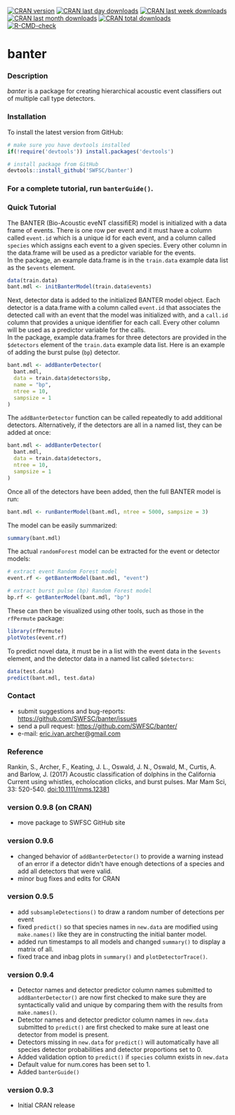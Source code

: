 [![CRAN version](http://www.r-pkg.org/badges/version/banter?color=red)](https://cran.r-project.org/package=banter)
[![CRAN last day downloads](http://cranlogs.r-pkg.org/badges/last-day/banter?color=red)](https://cran.r-project.org/package=banter)
[![CRAN last week downloads](http://cranlogs.r-pkg.org/badges/last-week/banter?color=red)](https://cran.r-project.org/package=banter)
[![CRAN last month downloads](http://cranlogs.r-pkg.org/badges/banter?color=red)](https://cran.r-project.org/package=banter)
[![CRAN total downloads](http://cranlogs.r-pkg.org/badges/grand-total/banter?color=red)](https://cran.r-project.org/package=banter)  
[![R-CMD-check](https://github.com/SWFSC/banter/workflows/R-CMD-check/badge.svg)](https://github.com/SWFSC/banter/actions)  

# banter

### Description

*banter* is a package for creating hierarchical acoustic event classifiers out of multiple call type detectors.

### Installation

To install the latest version from GitHub:

```r
# make sure you have devtools installed
if(!require('devtools')) install.packages('devtools')

# install package from GitHub
devtools::install_github('SWFSC/banter')
```

### For a complete tutorial, run `banterGuide()`.

### Quick Tutorial

The BANTER (Bio-Acoustic eveNT classifiER) model is initialized with a data frame of events. There is one row per event and it must have a column called `event.id` which is a unique id for each event, and a column called `species` which assigns each event to a given species. Every other column in the data.frame will be used as a predictor variable for the events.  
In the package, an example data.frame is in the `train.data` example data list as the `$events` element.
```r
data(train.data)
bant.mdl <- initBanterModel(train.data$events)
```

Next, detector data is added to the initialized BANTER model object. Each detector is a data.frame with a column called `event.id` that associates the detected call with an event that the model was initialized with, and a `call.id` column that provides a unique identifier for each call. Every other column will be used as a predictor variable for the calls.  
In the package, example data.frames for three detectors are provided in the `$detectors` element of the `train.data` example data list. Here is an example of adding the burst pulse (`bp`) detector.

```r
bant.mdl <- addBanterDetector(
  bant.mdl, 
  data = train.data$detectors$bp, 
  name = "bp",
  ntree = 10, 
  sampsize = 1
)
```

The `addBanterDetector` function can be called repeatedly to add additional detectors. Alternatively, if the detectors are all in a named list, they can be added at once:

```r
bant.mdl <- addBanterDetector(
  bant.mdl, 
  data = train.data$detectors, 
  ntree = 10, 
  sampsize = 1
)
```

Once all of the detectors have been added, then the full BANTER model is run:
```r
bant.mdl <- runBanterModel(bant.mdl, ntree = 5000, sampsize = 3)
```

The model can be easily summarized:
```r
summary(bant.mdl)
```

The actual `randomForest` model can be extracted for the event or detector models:
```r
# extract event Random Forest model
event.rf <- getBanterModel(bant.mdl, "event")

# extract burst pulse (bp) Random Forest model
bp.rf <- getBanterModel(bant.mdl, "bp")
```

These can then be visualized using other tools, such as those in the `rfPermute` package:
```r
library(rfPermute)
plotVotes(event.rf)
```

To predict novel data, it must be in a list with the event data in the `$events` element, and the detector data in a named list called `$detectors`:
```r
data(test.data)
predict(bant.mdl, test.data)
```

### Contact

* submit suggestions and bug-reports: <https://github.com/SWFSC/banter/issues>
* send a pull request: <https://github.com/SWFSC/banter/>
* e-mail: <eric.ivan.archer@gmail.com>

### Reference
Rankin, S., Archer, F., Keating, J. L., Oswald, J. N., Oswald, M., Curtis, A. and Barlow, J. (2017) Acoustic classification of dolphins in the California Current using whistles, echolocation clicks, and burst pulses. Mar Mam Sci, 33: 520-540. [doi:10.1111/mms.12381](https://onlinelibrary.wiley.com/doi/abs/10.1111/mms.12381)

### version 0.9.8 (on CRAN)

* move package to SWFSC GitHub site

### version 0.9.6

* changed behavior of `addBanterDetector()` to provide a warning instead of an error if a detector didn't have enough detections of a species and add all detectors that were valid. 
* minor bug fixes and edits for CRAN

### version 0.9.5

* add `subsampleDetections()` to draw a random number of detections per event
* fixed `predict()` so that species names in `new.data` are modified using `make.names()` like they are in constructing the initial banter model.
* added run timestamps to all models and changed `summary()` to display a matrix of all.
* fixed trace and inbag plots in `summary()` and `plotDetectorTrace()`.

### version 0.9.4

* Detector names and detector predictor column names submitted to `addBanterDetector()` are now first checked to make sure they are syntactically valid and unique by comparing them with the results from `make.names()`.
* Detector names and detector predictor column names in `new.data` submitted to `predict()` are first checked to make sure at least one detector from model is present.
* Detectors missing in `new.data` for `predict()` will automatically have all species detector probabilities and detector proportions set to 0.
* Added validation option to `predict()` if `species` column exists in `new.data`
* Default value for num.cores has been set to 1.
* Added `banterGuide()`

### version 0.9.3

* Initial CRAN release
